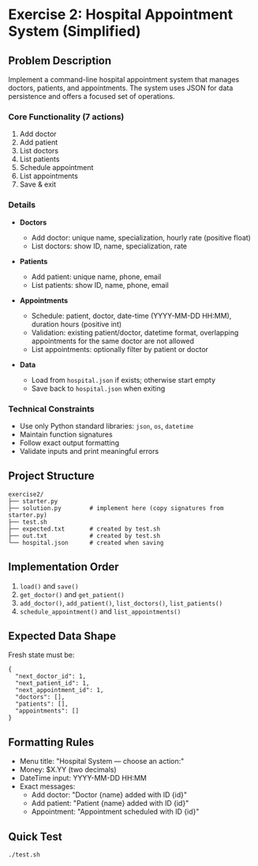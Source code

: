 # Exercise 2: Hospital Appointment System (Simplified)

## Problem Description

Implement a command-line hospital appointment system that manages doctors, patients, and appointments. The system uses JSON for data persistence and offers a focused set of operations.

### Core Functionality (7 actions)

1) Add doctor
2) Add patient
3) List doctors
4) List patients
5) Schedule appointment
6) List appointments
7) Save & exit

### Details

- **Doctors**
  - Add doctor: unique name, specialization, hourly rate (positive float)
  - List doctors: show ID, name, specialization, rate

- **Patients**
  - Add patient: unique name, phone, email
  - List patients: show ID, name, phone, email

- **Appointments**
  - Schedule: patient, doctor, date-time (YYYY-MM-DD HH:MM), duration hours (positive int)
  - Validation: existing patient/doctor, datetime format, overlapping appointments for the same doctor are not allowed
  - List appointments: optionally filter by patient or doctor

- **Data**
  - Load from `hospital.json` if exists; otherwise start empty
  - Save back to `hospital.json` when exiting

### Technical Constraints

- Use only Python standard libraries: `json`, `os`, `datetime`
- Maintain function signatures
- Follow exact output formatting
- Validate inputs and print meaningful errors

## Project Structure

```
exercise2/
├── starter.py
├── solution.py        # implement here (copy signatures from starter.py)
├── test.sh
├── expected.txt       # created by test.sh
├── out.txt            # created by test.sh
└── hospital.json      # created when saving
```

## Implementation Order

1. `load()` and `save()`
2. `get_doctor()` and `get_patient()`
3. `add_doctor()`, `add_patient()`, `list_doctors()`, `list_patients()`
4. `schedule_appointment()` and `list_appointments()`

## Expected Data Shape

Fresh state must be:
```
{
  "next_doctor_id": 1,
  "next_patient_id": 1,
  "next_appointment_id": 1,
  "doctors": [],
  "patients": [],
  "appointments": []
}
```

## Formatting Rules

- Menu title: "Hospital System — choose an action:"
- Money: $X.YY (two decimals)
- DateTime input: YYYY-MM-DD HH:MM
- Exact messages:
  - Add doctor: "Doctor {name} added with ID {id}"
  - Add patient: "Patient {name} added with ID {id}"
  - Appointment: "Appointment scheduled with ID {id}"

## Quick Test

```bash
./test.sh
```

```


